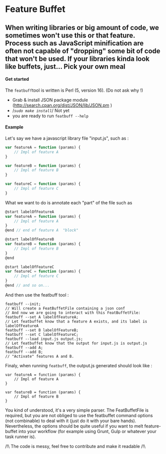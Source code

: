 Feature Buffet
=====================
When writing libraries or big amount of code, we sometimes won't use this or that feature. Process such as JavaScript minification are often not capable of "dropping" some bit of code that won't be used. If your libraries kinda look like buffets, just...
Pick your own meal
---------
#### Get started
The ```featbuff```tool is written is Perl (5, version 16). (Do not ask why !) 
- Grab & install JSON package module (http://search.cpan.org/dist/JSON/lib/JSON.pm )
- /*``sudo make install``*/ Not yet
- you are ready to run ```featbuff --help```
 
#### Example
Let's say we have a javascript library file "input.js", such as :
```javascript
var featureA = function (params) {
    // Impl of feature A
}

var featureB = function (params) {
    // Impl of feature B
}

var featureC = function (params) {
    // Impl of feature C
}
```
What we want to do is annotate each "part" of the file such as
```javascript
@start labelOfFeatureA
var featureA = function (params) {
    // Impl of feature A
}
@end // end of feature A  "block"

@start labelOfFeatureB
var featureB = function (params) {
    // Impl of feature B
}
@end 

@start labelOfFeatureC
var featureC = function (params) {
    // Impl of feature C
}
@end // and so on...
```
And then use the featbuff tool :
```
featbuff --init; 
// Will create a FeatBuffetFile containing a json conf 
// And now we are going to interact with this FeatBuffetFile:
featbuff --set A labelOfFeatureA; 
// Let featbuffet know that a feature A exists, and its label is labelOfFeatureA
featbuff --set B labelOfFeatureB;
featbuff --set C labelOfFeatureC;
featbuff --load input.js output.js;
// Let featbuffet know that the output for input.js is output.js
featbuff --add A;
featbuff --add B;
// "Activate" features A and B. 
```

Finaly, when running ``featbuff``, the output.js generated should look like :
```
var featureA = function (params) {
    // Impl of feature A
}

var featureB = function (params) {
    // Impl of feature B
}
```

You kind of understood, it's a very simple parser. The FeatBuffetFile is required, but you are not obliged to use the featbuffet command options (not combinable) to deal with it (just do it with your bare hands). 
Nevertheless, the options should be quite useful if you want to melt feature-buffet into your workflow (for example using Grunt, Gulp or whatever your task runner is).

/!\ The code is messy, feel free to contribute and make it readable /!\
